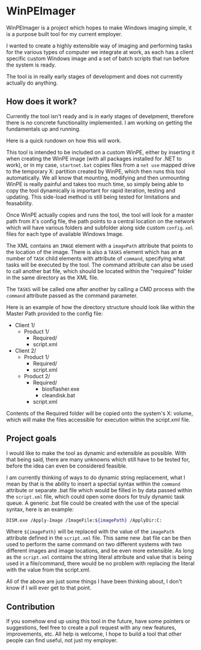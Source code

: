 # WinPEImager
WinPEImager is a project which hopes to make Windows imaging simple, it is a purpose built tool for my current employer. 

I wanted to create a highly extensible way of imaging and performing tasks for the various types of computer we integrate at work, as each has a client specific custom Windows image and a set of batch scripts that run before the system is ready.

The tool is in really early stages of development and does not currently actually do anything.

## How does it work?
Currently the tool isn't ready and is in early stages of develpment, therefore there is no concrete functionality implemented. I am working on getting the fundamentals up and running.

Here is a quick rundown on how this will work.

This tool is intended to be included on a custom WinPE, either by inserting it when creating the WinPE image (with all packages installed for .NET to work), or in my case, `startnet.bat`  copies files from a `net use` mapped drive to the temporary X: partition created by WinPE, which then runs this tool automatically. We all know that mounting, modifying and then unmounting WinPE is really painful and takes too much time, so simply being able to copy the tool dynamically is important for rapid iteration, testing and updating. This side-load method is still being tested for limitations and feasability.

Once WinPE actually copies and runs the tool, the tool will look for a master path from it's config file, the path points to a central location on the network which will have various folders and subfolder along side custom `config.xml` files for each type of available Windows Image.

The XML contains an `IMAGE` element with a `imagePath` attribute that points to the location of the image. There is also a `TASKS` element which has an ***n*** number of `TASK` child elements with attribute of `command`, specifying what tasks will be executed by the tool. The command attribute can also be used to call another bat file, which should be located within the "required" folder in the same directory as the XML file.

The `TASKS` will be called one after another by calling a CMD process with the `command` attribute passed as the command parameter.

Here is an example of how the directory structure should look like within the Master Path provided to the config file:
* Client 1/
	* Product 1/
		* Required/
		* script.xml
* Client 2/
	* Product 1/
		* Required/
		* script.xml
	* Product 2/
		* Required/
			* biosflasher.exe
			* cleandisk.bat
		* script.xml

Contents of the Required folder will be copied onto the system's X: volume, which will make the files accessible for execution within the script.xml file.

## Project goals

I would like to make the tool as dynamic and extensible as possible. With that being said, there are many unknowns which still have to be tested for, before the idea can even be considered feasible. 

I am currently thinking of ways to do dynamic string replacement, what I mean by that is the ability to insert a spectial syntax within the `command` attribute or separate .bat file which would be filled in by data passed within the `script.xml` file, which could open some doors for truly dynamic task queue. A generic .bat file could be created with the use of the special syntax, here is an example: 
```bash
DISM.exe /Apply-Image /ImageFile:${imagePath} /ApplyDir:C:
```
Where `${imagePath}` will be replaced with the value of the `imagePath` attribute defined in the `script.xml` file. This same new .bat file can be then used to perform the same command on two different systems with two different images and image locations, and be even more extensible. As long as the `script.xml` contains the string literal attribute and value that is being used in a file/command, there would be no problem with replacing the literal with the value from the script.xml. 

All of the above are just some things I have been thinking about, I don't know if I will ever get to that point.

## Contribution
If you somehow end up using this tool in the future, have some pointers or suggestions, feel free to create a pull request with any new features, improvements, etc. All help is welcome, I hope to build a tool that other people can find useful, not just my employer.


